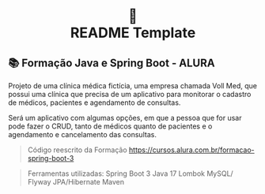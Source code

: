 <h1 align="center">
📄<br>README Template
</h1>

## 📚 Formação Java e Spring Boot - ALURA

Projeto de uma clínica médica fictícia, uma empresa chamada Voll Med, que possui uma clínica que precisa de um aplicativo para monitorar o cadastro de médicos, pacientes e agendamento de consultas.

Será um aplicativo com algumas opções, em que a pessoa que for usar pode fazer o CRUD, tanto de médicos quanto de pacientes e o agendamento e cancelamento das consultas.

> Código reescrito da Formação https://cursos.alura.com.br/formacao-spring-boot-3

> Ferramentas utilizadas:
> Spring Boot 3
> Java 17
> Lombok
> MySQL/ Flyway
> JPA/Hibernate
> Maven
